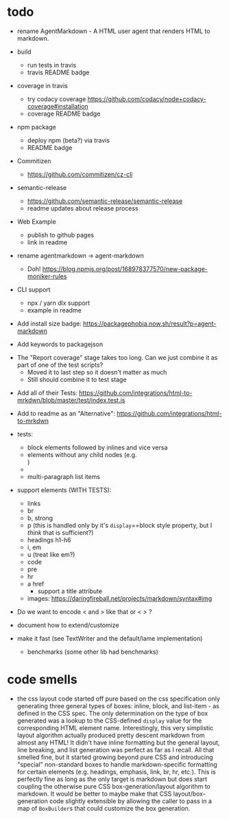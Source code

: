 # todo

+ rename AgentMarkdown - A HTML user agent that renders HTML to markdown.

+ build
  + run tests in travis
  + travis README badge

+ coverage in travis
  + try codacy coverage https://github.com/codacy/node+codacy-coverage#installation
  + coverage README badge

+ npm package
  + deploy npm (beta?) via travis
  + README badge

+ Commitizen
  + https://github.com/commitizen/cz-cli

+ semantic-release
  + https://github.com/semantic-release/semantic-release
  + readme updates about release process

+ Web Example
  + publish to github pages
  + link in readme

+ rename agentmarkdown -> agent-markdown
  + Doh! https://blog.npmjs.org/post/168978377570/new-package-moniker-rules

- CLI support
  + npx / yarn dlx support
  + example in readme

- Add install size badge: https://packagephobia.now.sh/result?p=agent-markdown
- Add keywords to packagejson

+ The "Report coverage" stage takes too long. Can we just combine it as part of one of the test scripts?
  - Moved it to last step so it doesn't matter as much
  - Still should combine it to test stage

- Add all of their Tests: https://github.com/integrations/html-to-mrkdwn/blob/master/test/index.test.js
- Add to readme as an "Alternative": https://github.com/integrations/html-to-mrkdwn

- tests:
  + block elements followed by inlines and vice versa
  - elements without any child nodes (e.g. <div></div>)
  - <div><br></div>
  - multi-paragraph list items
  
- support elements (WITH TESTS):
  + links
  + br
  + b, strong
  + p (this is handled only by it's `display`==block style property, but I *think* that is sufficient?)
  + headings h1-h6
  + i, em
  + u (treat like em?)
  + code
  + pre
  + hr
  + a href
    + support a title attribute
  - images: https://daringfireball.net/projects/markdown/syntax#img

- Do we want to encode &lt; and &gt; like that or \< \> ?
- document how to extend/customize
- make it fast (see TextWriter and the default/lame implementation)
  - benchmarks (some other lib had benchmarks)

# code smells #
- the css layout code started off pure based on the css specification only generating three general types of boxes: inline, block, and list-item - as defined in the CSS spec. The only determination on the type of box generated was a lookup to the CSS-defined `display` value for the corresponding HTML element name. Interestingly, this very simplistic layout algorithm actually produced pretty descent markdown from almost any HTML! It didn't have inline formatting but the general layout, line breaking, and list generation was perfect as far as I recall.
All that smelled fine, but it started growing beyond pure CSS and introducing "special" non-standard boxes to handle markdown-specific formatting for certain elements (e.g. headings, emphasis, link, br, hr, etc.). This is perfectly fine as long as the only target is markdown but does start coupling the otherwise pure CSS box-generation/layout algorithm to markdown. It would be better to maybe make that CSS layout/box-generation code slightly extensible by allowing the caller to pass in a map of `BoxBuilder`s that could customize the box generation.
